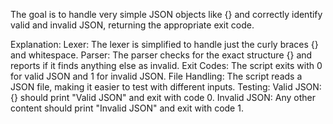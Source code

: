 The goal is to handle very simple JSON objects like {} and correctly identify valid and invalid JSON, returning the appropriate exit code.

Explanation:
Lexer: The lexer is simplified to handle just the curly braces {} and whitespace.
Parser: The parser checks for the exact structure {} and reports if it finds anything else as invalid.
Exit Codes: The script exits with 0 for valid JSON and 1 for invalid JSON.
File Handling: The script reads a JSON file, making it easier to test with different inputs.
Testing:
Valid JSON: {} should print "Valid JSON" and exit with code 0.
Invalid JSON: Any other content should print "Invalid JSON" and exit with code 1.
